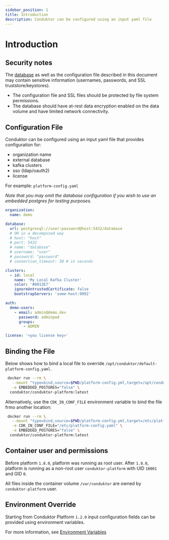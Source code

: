 ```yaml
---
sidebar_position: 1
title: Introduction
description: Conduktor can be configured using an input yaml file
---
```


# Introduction

## Security notes

The [database](./database.md) as well as the configuration file described in this document may contain sensitive information (usernames, passwords, and SSL truststore/keystores).

- The configuration file and SSL files should be protected by file system permissions.
- The database should have at-rest data encryption enabled on the data volume and have limited network connectivity.
 
## Configuration File

Conduktor can be configured using an input yaml file that provides configuration for:

- organization name
- external database
- kafka clusters
- sso (ldap/oauth2)
- license

For example: `platform-config.yaml`

_Note that you may omit the database configuration if you wish to use an embedded postgres for testing purposes._

```yaml
organization:
  name: demo

database:
  url: postgresql://user:password@host:5432/database
  # OR in a decomposed way
  # host: "host"
  # port: 5432
  # name: "database"
  # username: "user"
  # password: "password"
  # connection_timeout: 30 # in seconds

clusters:
  - id: local
    name: 'My Local Kafka Cluster'
    color: '#0013E7'
    ignoreUntrustedCertificate: false
    bootstrapServers: 'some-host:9092'

auth:
  demo-users:
    - email: admin@demo.dev
      password: adminpwd
      groups:
        - ADMIN

license: '<you license key>'
```

## Binding the File

Below shows how to bind a local file to override `/opt/conduktor/default-platform-config.yaml`.

```bash
 docker run --rm \
   --mount "type=bind,source=$PWD/platform-config.yml,target=/opt/conduktor/default-platform-config.yaml" \
   -e EMBEDDED_POSTGRES="false" \
  conduktor/conduktor-platform:latest
```

Alternatively, use the `CDK_IN_CONF_FILE` environment variable to bind the file frmo another location:

```bash
 docker run --rm \
   --mount "type=bind,source=$PWD/platform-config.yml,target=/etc/platform-config.yaml" \
   -e CDK_IN_CONF_FILE="/etc/platform-config.yaml" \
   -e EMBEDDED_POSTGRES="false" \
  conduktor/conduktor-platform:latest
```

## Container user and permissions

Before platform `1.8.0`, platform was running as root user. 
After `1.8.0`, platform is running as a non-root user `conduktor-platform` with UID `10001` and GID `0`.

All files inside the container volume `/var/conduktor` are owned by `conduktor-platform` user. 

## Environment Override

Starting from Conduktor Platform `1.2.0` input configuration fields can be provided using environment variables.

For more information, see [Environment Variables](./env-variables)
